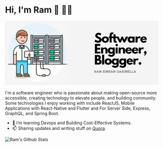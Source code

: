 # Hi, I'm Ram 👋 👨‍💻

<img src="https://github.com/rgarimella0124/rgarimella0124/blob/master/intro.png?raw=true" alt="Banner inrtroduces ram">

I'm a software engineer who is passionate about making open-source more accessible, creating technology to elevate people, and building community.
Some technologies I enjoy working with include ReactJS, Mobile Applications with React-Native and Flutter and For Server Side, Express, GraphQL, and Spring Boot.

* 🌱 I’m learning Devops and Building Cost-Effective Systems.
* 📫 Sharing updates and writing stuff on <a href="https://www.quora.com/profile/Ram-Simran-Garimella">Quora</a>.


![Ram's Github Stats](https://github-readme-stats.vercel.app/api?username=rgarimella0124&show_icons=true_color=fff&icon_color=79ff97&text_color=9f9f9f&bg_color=151515)
